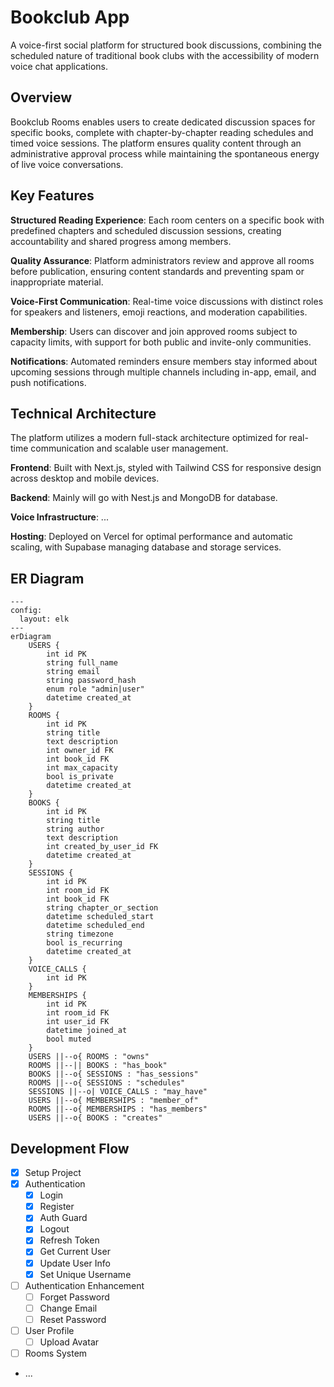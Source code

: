 # Bookclub App

A voice-first social platform for structured book discussions, combining the scheduled nature of traditional book clubs with the accessibility of modern voice chat applications.

## Overview
Bookclub Rooms enables users to create dedicated discussion spaces for specific books, complete with chapter-by-chapter reading schedules and timed voice sessions. The platform ensures quality content through an administrative approval process while maintaining the spontaneous energy of live voice conversations.

## Key Features

**Structured Reading Experience**: Each room centers on a specific book with predefined chapters and scheduled discussion sessions, creating accountability and shared progress among members.

**Quality Assurance**: Platform administrators review and approve all rooms before publication, ensuring content standards and preventing spam or inappropriate material.

**Voice-First Communication**: Real-time voice discussions with distinct roles for speakers and listeners, emoji reactions, and moderation capabilities.

**Membership**: Users can discover and join approved rooms subject to capacity limits, with support for both public and invite-only communities.

**Notifications**: Automated reminders ensure members stay informed about upcoming sessions through multiple channels including in-app, email, and push notifications.

## Technical Architecture

The platform utilizes a modern full-stack architecture optimized for real-time communication and scalable user management.

**Frontend**: Built with Next.js, styled with Tailwind CSS for responsive design across desktop and mobile devices.

**Backend**: Mainly will go with Nest.js and MongoDB for database.

**Voice Infrastructure**: ...

**Hosting**: Deployed on Vercel for optimal performance and automatic scaling, with Supabase managing database and storage services.

## ER Diagram

```mermaid
---
config:
  layout: elk
---
erDiagram
    USERS {
        int id PK
        string full_name
        string email
        string password_hash
        enum role "admin|user"
        datetime created_at
    }
    ROOMS {
        int id PK
        string title
        text description
        int owner_id FK
        int book_id FK
        int max_capacity
        bool is_private
        datetime created_at
    }
    BOOKS {
        int id PK
        string title
        string author
        text description
        int created_by_user_id FK
        datetime created_at
    }
    SESSIONS {
        int id PK
        int room_id FK
        int book_id FK
        string chapter_or_section
        datetime scheduled_start
        datetime scheduled_end
        string timezone
        bool is_recurring
        datetime created_at
    }
    VOICE_CALLS {
        int id PK
    }
    MEMBERSHIPS {
        int id PK
        int room_id FK
        int user_id FK
        datetime joined_at
        bool muted
    }
    USERS ||--o{ ROOMS : "owns"
    ROOMS ||--|| BOOKS : "has_book" 
    BOOKS ||--o{ SESSIONS : "has_sessions"
    ROOMS ||--o{ SESSIONS : "schedules"
    SESSIONS ||--o| VOICE_CALLS : "may_have"
    USERS ||--o{ MEMBERSHIPS : "member_of"
    ROOMS ||--o{ MEMBERSHIPS : "has_members"
    USERS ||--o{ BOOKS : "creates"
```

## Development Flow
- [x] Setup Project
- [x] Authentication
    - [x] Login
    - [x] Register
    - [x] Auth Guard
    - [x] Logout
    - [x] Refresh Token
    - [x] Get Current User
    - [x] Update User Info
    - [x] Set Unique Username
- [ ] Authentication Enhancement
    - [ ] Forget Password
    - [ ] Change Email
    - [ ] Reset Password
- [ ] User Profile
    - [ ] Upload Avatar
- [ ] Rooms System

- ...